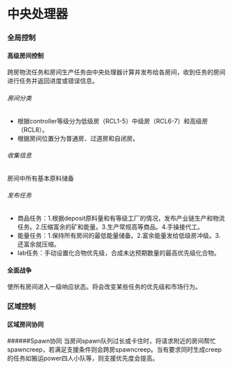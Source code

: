 # 中央处理器

### 全局控制

#### 高级房间控制
跨房物流任务和房间生产任务由中央处理器计算并发布给各房间，收到任务的房间进行任务并返回进度或错误信息。

###### 房间分类
- 根据controller等级分为低级房（RCL1-5）中级房（RCL6-7）和高级房（RCL8）。
- 根据房间位置分为普通房、过道房和自闭房。
###### 收集信息
房间中所有基本原料储备
###### 发布任务
- 商品任务：1.根据deposit原料量和有等级工厂的情况，发布产业链生产和物流任务。2.压缩富余的矿和能量。3.生产常规高等商品。4.手操接代工。
- 能量任务：1.保持所有房间的最低能量储备。2.富余能量发给低级房冲级。3.还富余就压缩。
- lab任务：手动设置化合物优先级，合成未达预期数量的最高优先级化合物。

#### 全面战争
使所有房间进入一级响应状态。将会改变某些任务的优先级和市场行为。


### 区域控制

#### 区域房间协同
######Spawn协同
当房间spawn队列过长或卡住时，将请求附近的房间帮忙spawncreep，若满足支援条件则会跨房spawncreep。当有要求同时生成creep的任务如搬运power四人小队等，则支援优先度会提高。
